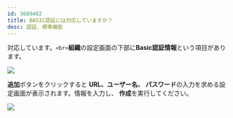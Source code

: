 ```yaml
---
id: 3689402
title: BASIC認証には対応していますか？
desc: 認証、標準機能
---
```


対応しています。`<br>`**組織**の設定画面の下部に**Basic認証情報**という項目があります。

![](https://downloads.intercomcdn.com/i/o/182986376/3e71b15331fbed9158d77df1/_2019-09-25_3.06.02.png)

**追加**ボタンをクリックすると **URL、ユーザー名、** **パスワード**の入力を求める設定画面が表示されます。情報を入力し、 **作成**を実行してください。

![](https://downloads.intercomcdn.com/i/o/182985455/cbc392f7a1a6ac5fc6db8773/_2019-09-25_3.06.27.png)